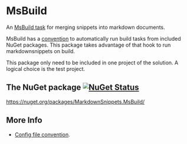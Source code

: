 # MsBuild

An [MsBuild task](https://docs.microsoft.com/en-us/visualstudio/msbuild/msbuild-task) for merging snippets into markdown documents.

MsBuild has a [convention](https://docs.microsoft.com/en-us/nuget/create-packages/creating-a-package#from-a-convention-based-working-directory) to automatically run build tasks from included NuGet packages. This package takes advantage of that hook to run markdownsnippets on build.

This package only need to be included in one project of the solution. A logical choice is the test project.


## The NuGet package [![NuGet Status](http://img.shields.io/nuget/v/MarkdownSnippets.MsBuild.svg)](https://www.nuget.org/packages/MarkdownSnippets.MsBuild/)

https://nuget.org/packages/MarkdownSnippets.MsBuild/


## More Info

 * [Config file convention](/docs/config-file.md).